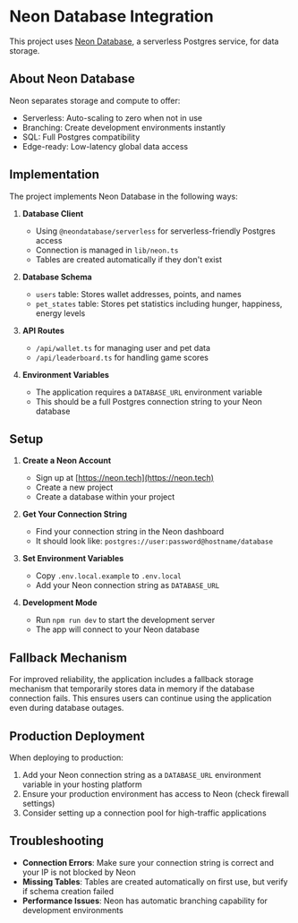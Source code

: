 # Neon Database Integration

This project uses [Neon Database](https://neon.tech), a serverless Postgres service, for data storage.

## About Neon Database

Neon separates storage and compute to offer:
- Serverless: Auto-scaling to zero when not in use
- Branching: Create development environments instantly
- SQL: Full Postgres compatibility
- Edge-ready: Low-latency global data access

## Implementation

The project implements Neon Database in the following ways:

1. **Database Client**
   - Using `@neondatabase/serverless` for serverless-friendly Postgres access
   - Connection is managed in `lib/neon.ts`
   - Tables are created automatically if they don't exist

2. **Database Schema**
   - `users` table: Stores wallet addresses, points, and names
   - `pet_states` table: Stores pet statistics including hunger, happiness, energy levels

3. **API Routes**
   - `/api/wallet.ts` for managing user and pet data
   - `/api/leaderboard.ts` for handling game scores

4. **Environment Variables**
   - The application requires a `DATABASE_URL` environment variable
   - This should be a full Postgres connection string to your Neon database

## Setup

1. **Create a Neon Account**
   - Sign up at [https://neon.tech](https://neon.tech)
   - Create a new project
   - Create a database within your project

2. **Get Your Connection String**
   - Find your connection string in the Neon dashboard
   - It should look like: `postgres://user:password@hostname/database`

3. **Set Environment Variables**
   - Copy `.env.local.example` to `.env.local`
   - Add your Neon connection string as `DATABASE_URL`

4. **Development Mode**
   - Run `npm run dev` to start the development server
   - The app will connect to your Neon database

## Fallback Mechanism

For improved reliability, the application includes a fallback storage mechanism that temporarily stores data in memory if the database connection fails. This ensures users can continue using the application even during database outages.

## Production Deployment

When deploying to production:

1. Add your Neon connection string as a `DATABASE_URL` environment variable in your hosting platform
2. Ensure your production environment has access to Neon (check firewall settings)
3. Consider setting up a connection pool for high-traffic applications

## Troubleshooting

- **Connection Errors**: Make sure your connection string is correct and your IP is not blocked by Neon
- **Missing Tables**: Tables are created automatically on first use, but verify if schema creation failed
- **Performance Issues**: Neon has automatic branching capability for development environments 